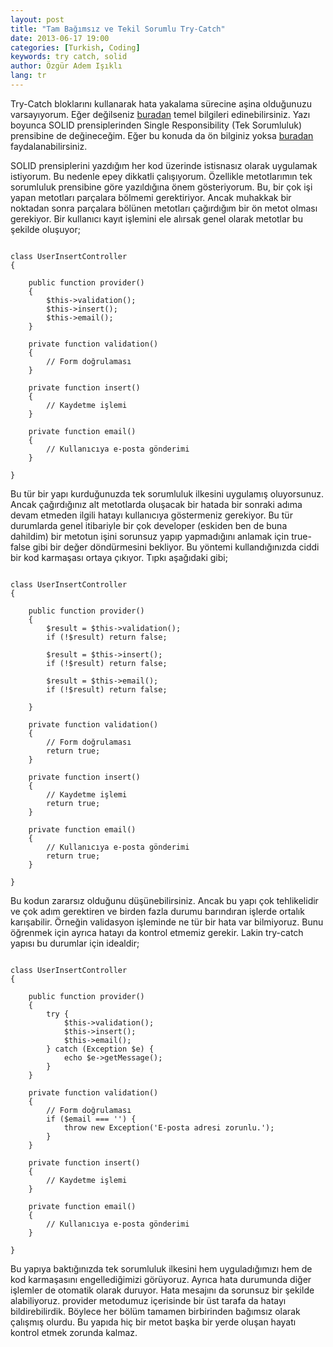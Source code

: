 ```yaml
---
layout: post
title: "Tam Bağımsız ve Tekil Sorumlu Try-Catch"
date: 2013-06-17 19:00
categories: [Turkish, Coding]
keywords: try catch, solid
author: Özgür Adem Işıklı
lang: tr
---
```


Try-Catch bloklarını kullanarak hata yakalama sürecine aşina olduğunuzu varsayıyorum. Eğer değilseniz [buradan](https://web.archive.org/web/20140906095623/http://php.net/manual/en/language.exceptions.php) temel bilgileri edinebilirsiniz. Yazı boyunca SOLID prensiplerinden Single Responsibility (Tek Sorumluluk) prensibine de değineceğim. Eğer bu konuda da ön bilginiz yoksa [buradan](https://web.archive.org/web/20140920213104/http://code.tutsplus.com/tutorials/solid-part-1-the-single-responsibility-principle--net-36074) faydalanabilirsiniz.

SOLID prensiplerini yazdığım her kod üzerinde istisnasız olarak uygulamak istiyorum. Bu nedenle epey dikkatli çalışıyorum. Özellikle metotlarımın tek sorumluluk prensibine göre yazıldığına önem gösteriyorum. Bu, bir çok işi yapan metotları parçalara bölmemi gerektiriyor. Ancak muhakkak bir noktadan sonra parçalara bölünen metotları çağırdığım bir ön metot olması gerekiyor. Bir kullanıcı kayıt işlemini ele alırsak genel olarak metotlar bu şekilde oluşuyor;

<pre><code class="language-php">
class UserInsertController
{
 
    public function provider()
    {
        $this->validation();
        $this->insert();
        $this->email();
    }
 
    private function validation()
    {
        // Form doğrulaması
    }
 
    private function insert()
    {
        // Kaydetme işlemi
    }
 
    private function email()
    {
        // Kullanıcıya e-posta gönderimi
    }
 
}
</code></pre>

Bu tür bir yapı kurduğunuzda tek sorumluluk ilkesini uygulamış oluyorsunuz. Ancak çağırdığınız alt metotlarda oluşacak bir hatada bir sonraki adıma devam etmeden ilgili hatayı kullanıcıya göstermeniz gerekiyor. Bu tür durumlarda genel itibariyle bir çok developer (eskiden ben de buna dahildim) bir metotun işini sorunsuz yapıp yapmadığını anlamak için true-false gibi bir değer döndürmesini bekliyor. Bu yöntemi kullandığınızda ciddi bir kod karmaşası ortaya çıkıyor. Tıpkı aşağıdaki gibi;

<pre><code class="language-php">
class UserInsertController
{
 
    public function provider()
    {
        $result = $this->validation();        
        if (!$result) return false;
        
        $result = $this->insert();        
        if (!$result) return false;
        
        $result = $this->email();        
        if (!$result) return false;
        
    }
 
    private function validation()
    {
        // Form doğrulaması
        return true;
    }
 
    private function insert()
    {
        // Kaydetme işlemi
        return true;
    }
 
    private function email()
    {
        // Kullanıcıya e-posta gönderimi
        return true;
    }
 
}
</code></pre>

Bu kodun zararsız olduğunu düşünebilirsiniz. Ancak bu yapı çok tehlikelidir ve çok adım gerektiren ve birden fazla durumu barındıran işlerde ortalık karışabilir. Örneğin validasyon işleminde ne tür bir hata var bilmiyoruz. Bunu öğrenmek için ayrıca hatayı da kontrol etmemiz gerekir. Lakin try-catch yapısı bu durumlar için idealdir;

<pre><code class="language-php">
class UserInsertController
{
 
    public function provider()
    {
        try {
            $this->validation();
            $this->insert();
            $this->email();            
        } catch (Exception $e) {
            echo $e->getMessage();
        }
    }
 
    private function validation()
    {
        // Form doğrulaması
        if ($email === '') {
            throw new Exception('E-posta adresi zorunlu.');
        }
    }
 
    private function insert()
    {
        // Kaydetme işlemi
    }
 
    private function email()
    {
        // Kullanıcıya e-posta gönderimi
    }
 
}
</code></pre>

Bu yapıya baktığınızda tek sorumluluk ilkesini hem uyguladığımızı hem de kod karmaşasını engellediğimizi görüyoruz. Ayrıca hata durumunda diğer işlemler de otomatik olarak duruyor. Hata mesajını da sorunsuz bir şekilde alabiliyoruz. provider metodumuz içerisinde bir üst tarafa da hatayı bildirebilirdik. Böylece her bölüm tamamen birbirinden bağımsız olarak çalışmış olurdu. Bu yapıda hiç bir metot başka bir yerde oluşan hayatı kontrol etmek zorunda kalmaz.
